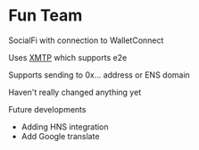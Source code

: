 # Fun Team

SocialFi with connection to WalletConnect

Uses [XMTP](https://xmtp.chat/) which supports e2e

Supports sending to 0x... address or ENS domain

Haven't really changed anything yet


Future developments

- Adding HNS integration
- Add Google translate



